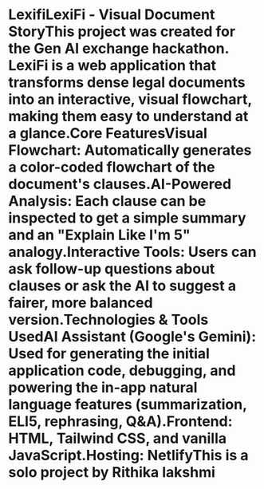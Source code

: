 # LexifiLexiFi - Visual Document StoryThis project was created for the Gen AI exchange hackathon. LexiFi is a web application that transforms dense legal documents into an interactive, visual flowchart, making them easy to understand at a glance.Core FeaturesVisual Flowchart: Automatically generates a color-coded flowchart of the document's clauses.AI-Powered Analysis: Each clause can be inspected to get a simple summary and an "Explain Like I'm 5" analogy.Interactive Tools: Users can ask follow-up questions about clauses or ask the AI to suggest a fairer, more balanced version.Technologies & Tools UsedAI Assistant (Google's Gemini): Used for generating the initial application code, debugging, and powering the in-app natural language features (summarization, ELI5, rephrasing, Q&A).Frontend: HTML, Tailwind CSS, and vanilla JavaScript.Hosting: NetlifyThis is a solo project by Rithika lakshmi 
